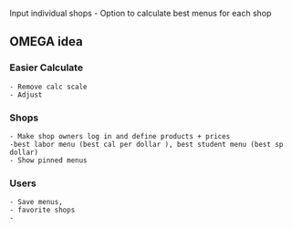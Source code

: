 Input individual shops
    - Option to calculate best menus for each shop 


## OMEGA idea

### Easier Calculate
    - Remove calc scale
    - Adjust 

### Shops
    - Make shop owners log in and define products + prices
    -best labor menu (best cal per dollar ), best student menu (best sp dollar)
    - Show pinned menus
### Users
    - Save menus, 
    - favorite shops
    - 
